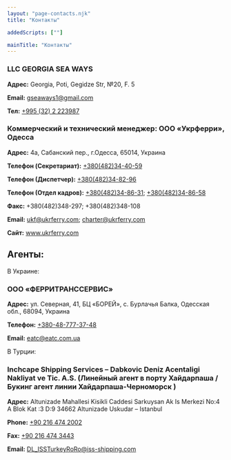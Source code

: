 ```yaml
---
layout: "page-contacts.njk"
title: "Контакты"

addedScripts: [""]

mainTitle: "Контакты"
---
```


### LLC GEORGIA SEA WAYS

**Адрес:** Georgia, Poti, Gegidze Str, №20, F. 5

**Email:** <a href="mailto:gseaways1@gmail.com">gseaways1@gmail.com </a>

**Тел:** <a href="tel:+995322223987">+995 (32) 2 223987</a>

### Коммерческий и технический менеджер: ООО «Укрферри», Одесса

**Адрес:** 4а, Сабанский пер., г.Одесса, 65014, Украина

**Телефон (Cекретариат):** <a href="tel:+380482344059">+380(482)34-40-59</a>

**Телефон (Диспетчер):** <a href="tel:+380482348296">+380(482)34-82-96</a>

**Телефон (Отдел кадров):** <a href="tel:+380482348631">+380(482)34-86-31</a>; <a href="tel:+380482348658">+380(482)34-86-58</a>

**Факс:** +380(482)348-297; +380(482)348-108

**Email:** <a href="mailto:ukf@ukrferry.com">ukf@ukrferry.com</a>; <a href="mailto:charter@ukrferry.com">charter@ukrferry.com</a>

**Сайт:** <a href="http://www.ukrferry.com" target="_blanck">www.ukrferry.com</a>

## Агенты:

В Украине:

### ООО «ФЕРРИТРАНССЕРВИС»

**Адрес:** ул. Северная, 41, БЦ «БОРЕЙ», с. Бурлачья Балка, Одесская обл., 68094, Украина

**Телефон:** <a href="tel:+380487773748">+380-48-777-37-48</a>

**Email:** <a href="mailto:eatc@eatc.com.ua">eatc@eatc.com.ua</a>

В Турции:

### Inchcape Shipping Services – Dabkovic Deniz Acentaligi Nakliyat ve Tic. A.S. (Линейный агент в порту Хайдарпаша / Букинг агент линии Хайдарпаша-Черноморск )

**Адрес:** Altunizade Mahallesi Kisikli Caddesi Sarkuysan Ak Is Merkezi No:4 A Blok Kat :3 D:9 34662 Altunizade Uskudar – Istanbul

**Phone:** <a href="tel:+902164742002">+90 216 474 2002</a>

**Fax:** <a href="tel:+902164743443">+90 216 474 3443</a>

**Email:** <a href="mailto:DL_ISSTurkeyRoRo@iss-shipping.com">DL_ISSTurkeyRoRo@iss-shipping.com</a>
